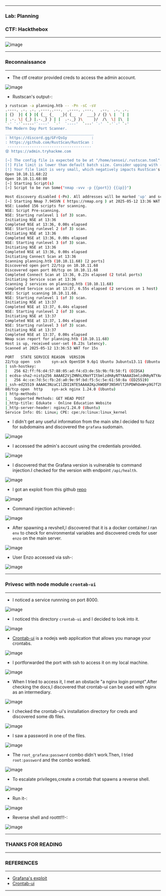 -------------

### Lab: Planning
### CTF: Hackthebox

-------------

![image](https://github.com/user-attachments/assets/f242393d-de6a-42d8-bfe2-9e9f8b0369d0)

--------------

### Reconnaissance

--------------

- The ctf creator provided creds to access the admin account.

![image](https://github.com/user-attachments/assets/1e5e09dc-9ac6-4f45-a733-fec96fda4756)

- Rustscan's output-:


```bash
❯ rustscan -a planning.htb -- -Pn -sC -sV
.----. .-. .-. .----..---.  .----. .---.   .--.  .-. .-.
| {}  }| { } |{ {__ {_   _}{ {__  /  ___} / {} \ |  `| |
| .-. \| {_} |.-._} } | |  .-._} }\     }/  /\  \| |\  |
`-' `-'`-----'`----'  `-'  `----'  `---' `-'  `-'`-' `-'
The Modern Day Port Scanner.
________________________________________
: https://discord.gg/GFrQsGy           :
: https://github.com/RustScan/RustScan :
 --------------------------------------
😵 https://admin.tryhackme.com

[~] The config file is expected to be at "/home/sensei/.rustscan.toml"
[!] File limit is lower than default batch size. Consider upping with --ulimit. May cause harm to sensitive servers
[!] Your file limit is very small, which negatively impacts RustScan's speed. Use the Docker image, or up the Ulimit with '--ulimit 5000'. 
Open 10.10.11.68:22
Open 10.10.11.68:80
[~] Starting Script(s)
[>] Script to be run Some("nmap -vvv -p {{port}} {{ip}}")

Host discovery disabled (-Pn). All addresses will be marked 'up' and scan times may be slower.
[~] Starting Nmap 7.94SVN ( https://nmap.org ) at 2025-05-12 13:36 WAT
NSE: Loaded 156 scripts for scanning.
NSE: Script Pre-scanning.
NSE: Starting runlevel 1 (of 3) scan.
Initiating NSE at 13:36
Completed NSE at 13:36, 0.00s elapsed
NSE: Starting runlevel 2 (of 3) scan.
Initiating NSE at 13:36
Completed NSE at 13:36, 0.00s elapsed
NSE: Starting runlevel 3 (of 3) scan.
Initiating NSE at 13:36
Completed NSE at 13:36, 0.00s elapsed
Initiating Connect Scan at 13:36
Scanning planning.htb (10.10.11.68) [2 ports]
Discovered open port 22/tcp on 10.10.11.68
Discovered open port 80/tcp on 10.10.11.68
Completed Connect Scan at 13:36, 0.23s elapsed (2 total ports)
Initiating Service scan at 13:36
Scanning 2 services on planning.htb (10.10.11.68)
Completed Service scan at 13:37, 6.55s elapsed (2 services on 1 host)
NSE: Script scanning 10.10.11.68.
NSE: Starting runlevel 1 (of 3) scan.
Initiating NSE at 13:37
Completed NSE at 13:37, 6.44s elapsed
NSE: Starting runlevel 2 (of 3) scan.
Initiating NSE at 13:37
Completed NSE at 13:37, 1.04s elapsed
NSE: Starting runlevel 3 (of 3) scan.
Initiating NSE at 13:37
Completed NSE at 13:37, 0.00s elapsed
Nmap scan report for planning.htb (10.10.11.68)
Host is up, received user-set (0.23s latency).
Scanned at 2025-05-12 13:36:53 WAT for 15s

PORT   STATE SERVICE REASON  VERSION
22/tcp open  ssh     syn-ack OpenSSH 9.6p1 Ubuntu 3ubuntu13.11 (Ubuntu Linux; protocol 2.0)
| ssh-hostkey: 
|   256 62:ff:f6:d4:57:88:05:ad:f4:d3:de:5b:9b:f8:50:f1 (ECDSA)
| ecdsa-sha2-nistp256 AAAAE2VjZHNhLXNoYTItbmlzdHAyNTYAAAAIbmlzdHAyNTYAAABBBMv/TbRhuPIAz+BOq4x+61TDVtlp0CfnTA2y6mk03/g2CffQmx8EL/uYKHNYNdnkO7MO3DXpUbQGq1k2H6mP6Fg=
|   256 4c:ce:7d:5c:fb:2d:a0:9e:9f:bd:f5:5c:5e:61:50:8a (ED25519)
|_ssh-ed25519 AAAAC3NzaC1lZDI1NTE5AAAAIKpJkWOBF3N5HVlTJhPDWhOeW+p9G7f2E9JnYIhKs6R0
80/tcp open  http    syn-ack nginx 1.24.0 (Ubuntu)
| http-methods: 
|_  Supported Methods: GET HEAD POST
|_http-title: Edukate - Online Education Website
|_http-server-header: nginx/1.24.0 (Ubuntu)
Service Info: OS: Linux; CPE: cpe:/o:linux:linux_kernel
```

- I didn't get any useful information from the main site.I decided to fuzz for subdomains and discovered the `grafana` sudomain.

![image](https://github.com/user-attachments/assets/17bd36f8-2bf0-45b3-9832-eb541f53d303)

- I accessed the admin's account using the credentials provided.

![image](https://github.com/user-attachments/assets/27851f88-474a-4446-af7c-29ed8ac15b2c)

- I discovered that the Grafana version is vulnerable to command injection.I checked for the version with endpoint `/api/health`.

![image](https://github.com/user-attachments/assets/0af0b815-9385-4da2-a5ed-78c2683dd14f)

- I got an exploit from this github [repo](https://github.com/nollium/CVE-2024-9264)

![image](https://github.com/user-attachments/assets/9170c45a-9139-4ebd-8085-c0452be8aa67)

- Command injection achieved-:

![image](https://github.com/user-attachments/assets/e2b78a3f-c11a-4fc7-bf4d-18f32069af26)

- After spawning a revshell,I discovered that it is a docker container.I ran `env` to check for environmental variables and discovered creds for user `enzo` on the main server.

![image](https://github.com/user-attachments/assets/b5e8a529-a8e7-487a-be93-8d38c22dcd7c)

- User Enzo accessed via ssh-:

![image](https://github.com/user-attachments/assets/8099b2ab-8442-4a96-8d84-039cfcd4bdf9)

---------------

### Privesc with node module `crontab-ui`

--------------

- I noticed a service runnning on port 8000.

![image](https://github.com/user-attachments/assets/c326ee3e-721a-42bf-aa91-12b2cf91f40c)

- I noticed this directory `crontab-ui` and I decided to look into it.

![image](https://github.com/user-attachments/assets/a5f51032-ba89-463f-bbc4-d7e3f49c2429)

- [Crontab-ui](https://github.com/alseambusher/crontab-ui) is a nodejs web application that allows you manage your crontabs.

![image](https://github.com/user-attachments/assets/0bc0ba95-c24f-47de-a307-f23251b2f3b1)

- I portforwarded the port with ssh to access it on my local machine.

![image](https://github.com/user-attachments/assets/ee29ad8a-cb8f-4ed6-8db7-dffcc83c279d)

- When I tried to access it, I met an obstacle "a nginx login prompt".After checking the docs,I discovered that crontab-ui can be used with nginx as an intermediary.

![image](https://github.com/user-attachments/assets/bec82aab-ab9c-446b-8c32-d6c7d89e2aa3)

- I checked the crontab-ui's installation directory for creds and discovered some db files.

![image](https://github.com/user-attachments/assets/d7ff6b39-7e56-40b3-97e8-0a6fc607f045)

- I saw a password in one of the files.

![image](https://github.com/user-attachments/assets/e8d0bc2d-371e-4ca5-8078-eca924138411)

- The `root_grafana:password` combo didn't work.Then, I tried `root:password` and the combo worked.

![image](https://github.com/user-attachments/assets/04d20c84-7ab5-4b32-b944-3875c6a64894)

- To escalate privileges,create a crontab that spawns a reverse shell.

![image](https://github.com/user-attachments/assets/4772b7a4-1800-4ba6-8080-13a04b3bb773)

- Run it-:

![image](https://github.com/user-attachments/assets/a3452f6b-2930-4e83-9705-936031d360dd)

- Reverse shell and roottt!!!-:

![image](https://github.com/user-attachments/assets/56669d79-5092-444e-b4ee-e2197759de14)

--------------------

### THANKS FOR READING

--------------------

### REFERENCES

--------------------

- [Grafana's exploit](https://github.com/nollium/CVE-2024-9264)
- [Crontab-ui](https://github.com/alseambusher/crontab-ui)

---------------------




